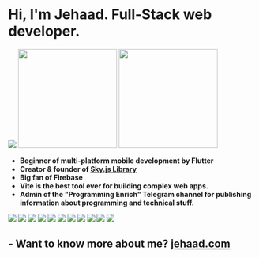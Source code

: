 # Hi, I'm Jehaad. Full-Stack web developer.
<img src="https://github-readme-stats.vercel.app/api?username=jehaad1&show_icons=false&theme=dark" /> <img width="200" src="https://assets.safcsp.cloud/programming-languages/jsFiveStars.svg" /> <img width="200" src="https://assets.safcsp.cloud/badges/dart2.png" />

- **Beginner of multi-platform mobile development by Flutter**
- **Creator & founder of [Sky.js Library](https://sky-js.pages.dev)**
- **Big fan of Firebase**
- **Vite is the best tool ever for building complex web apps.**
- **Admin of the "Programming Enrich" Telegram channel for publishing information about programming and technical stuff.**

<img src="https://img.shields.io/badge/javascript-%23323330.svg?style=for-the-badge&logo=javascript&logoColor=%23F7DF1E" /> <img src="https://img.shields.io/badge/typescript-%23007ACC.svg?style=for-the-badge&logo=typescript&logoColor=white" /> <img src="https://img.shields.io/badge/html5-%23E34F26.svg?style=for-the-badge&logo=html5&logoColor=white" /> <img src="https://img.shields.io/badge/css3-%231572B6.svg?style=for-the-badge&logo=css3&logoColor=white)" /> <img src="https://img.shields.io/badge/node.js-6DA55F?style=for-the-badge&logo=node.js&logoColor=white" /> <img src="https://img.shields.io/badge/express.js-%23404d59.svg?style=for-the-badge&logo=express&logoColor=%2361DAFB" /> <img src="https://img.shields.io/badge/Electron-191970?style=for-the-badge&logo=Electron&logoColor=white" /> <img src="https://img.shields.io/badge/Socket.io-black?style=for-the-badge&logo=socket.io&badgeColor=010101" /> <img src="https://img.shields.io/badge/Firebase-039BE5?style=for-the-badge&logo=Firebase&logoColor=white" /> <img src="https://img.shields.io/badge/MongoDB-%234ea94b.svg?style=for-the-badge&logo=mongodb&logoColor=white" /> <img src="https://img.shields.io/badge/vite-%23646CFF.svg?style=for-the-badge&logo=vite&logoColor=white" />

## - Want to know more about me? <a href="https://jehaad.com" target="_blank">jehaad.com</a>
